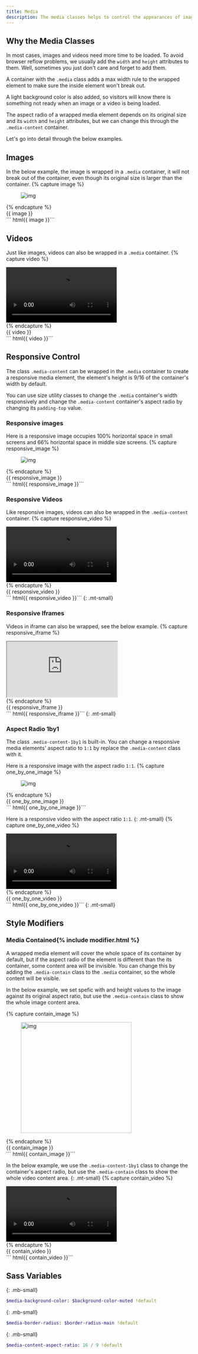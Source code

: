 ```yaml
---
title: Media
description: The media classes helps to control the appearances of images and videos easily.
---
```



## Why the Media Classes
In most cases, images and videos need more time to be loaded. To avoid browser reflow problems, we usually add the `width` and `height` attributes to them. Well, sometimes you just don't care and forget to add them.

A container with the `.media` class adds a max width rule to the wrapped element to make sure the inside element won't break out.

A light background color is also added, so visitors will know there is something not ready when an image or a video is being loaded.

The aspect radio of a wrapped media element depends on its original size and its `width` and `height` attributes, but we can change this through the `.media-content` container.

Let's go into detail through the below examples.

## Images
In the below example, the image is wrapped in a `.media` container, it will not break out of the container, even though its original size is larger than the container.
{% capture image %}
<figure class="media">
  <img src="https://cdn.stocksnap.io/img-thumbs/960w/CTCNBFUFH8.jpg" alt="img">
</figure>
{% endcapture %}
<div class="example">
  {{ image }}
</div>
``` html{{ image }}```


## Videos
Just like images, videos can also be wrapped in a `.media` container.
{% capture video %}
<div class="media">
  <video autoplay controls loop>
    <source type="video/webm" src="https://www.videvo.net/videvo_files/converted/2015_01/preview/Shimmering_Particles.mov84952.webm">
  </video>
</div>
{% endcapture %}
<div class="example">
  {{ video }}
</div>
``` html{{ video }}```



## Responsive Control

The class `.media-content` can be wrapped in the `.media` container to create a responsive media element, the element's height is 9/16 of the container's width by default.

You can use size utility classes to change the `.media` container's width responsively and change the `.media-content` container's aspect radio by changing its `padding-top` value.

### Responsive images
Here is a responsive image occupies 100% horizontal space in small screens and 66% horizontal space in middle size screens.
{% capture responsive_image %}
<figure class="media w-100 w-66-m">
  <picture class="media-content">
    <source srcset="https://cdn.stocksnap.io/img-thumbs/960w/CTCNBFUFH8.jpg" media="(min-width: 600px)">
    <img src="https://cdn.stocksnap.io/img-thumbs/960w/CTCNBFUFH8.jpg" alt="img">
  </picture>
</figure>
{% endcapture %}
<div class="example">
  {{ responsive_image }}
</div>
``` html{{ responsive_image }}```


### Responsive Videos
Like responsive images, videos can also be wrapped in the `.media-content` container.
{% capture responsive_video %}
<div class="media w-100 w-66-m">
  <div class="media-content">
    <video autoplay controls loop>
      <source type="video/webm" src="https://www.videvo.net/videvo_files/converted/2015_01/preview/Shimmering_Particles.mov84952.webm">
    </video>
  </div>
</div>
{% endcapture %}
<div class="example">
  {{ responsive_video }}
</div>
``` html{{ responsive_video }}```
{: .mt-small}


### Responsive Iframes
Videos in iframe can also be wrapped, see the below example.
{% capture responsive_iframe %}
<div class="media w-100 w-66-m">
  <div class="media-content">
    <iframe allowfullscreen allow="autoplay; encrypted-media" src="https://www.youtube.com/embed/izGwDsrQ1eQ"></iframe>
  </div>
</div>
{% endcapture %}
<div class="example">
  {{ responsive_iframe }}
</div>
``` html{{ responsive_iframe }}```
{: .mt-small}


### Aspect Radio 1by1
The class `.media-content-1by1` is built-in. You can change a responsive media elements' aspect ratio to `1:1` by replace the `.media-content` class with it.

Here is a responsive image with the aspect radio `1:1`.
{% capture one_by_one_image %}
<figure class="media w-100 w-66-m">
  <picture class="media-content-1by1">
    <source srcset="https://cdn.stocksnap.io/img-thumbs/960w/CTCNBFUFH8.jpg" media="(min-width: 600px)">
    <img src="https://cdn.stocksnap.io/img-thumbs/960w/CTCNBFUFH8.jpg" alt="img">
  </picture>
</figure>
{% endcapture %}
<div class="example">
  {{ one_by_one_image }}
</div>
``` html{{ one_by_one_image }}```

Here is a responsive video with the aspect ratio `1:1`.
{: .mt-small}
{% capture one_by_one_video %}
<div class="media w-100 w-66-m">
  <div class="media-content-1by1">
    <video autoplay controls loop>
      <source type="video/webm" src="https://www.videvo.net/videvo_files/converted/2015_01/preview/Shimmering_Particles.mov84952.webm">
    </video>
  </div>
</div>
{% endcapture %}
<div class="example">
  {{ one_by_one_video }}
</div>
``` html{{ one_by_one_video }}```
{: .mt-small}



## Style Modifiers

### Media Contained{% include modifier.html %}
A wrapped media element will cover the whole space of its container by default, but if the aspect radio of the element is different than the its container, some content area will be invisible. You can change this by adding the `.media-contain` class to the `.media` container, so the whole content will be visible.

In the below example, we set spefic with and height values to the image against its original aspect ratio, but use the `.media-contain` class to show the whole image content area.

{% capture contain_image %}
<figure class="media media-contain">
  <img width="300" height="300" src="https://cdn.stocksnap.io/img-thumbs/960w/CTCNBFUFH8.jpg" alt="img">
</figure>
{% endcapture %}
<div class="example">
  {{ contain_image }}
</div>
``` html{{ contain_image }}```

In the below example, we use the `.media-content-1by1` class to change the container's aspect radio, but use the `.media-contain` class to show the whole video content area.
{: .mt-small}
{% capture contain_video %}
<div class="media media-contain w-100 w-50-m">
  <div class="media-content-1by1">
    <video autoplay controls loop>
      <source type="video/webm" src="https://www.videvo.net/videvo_files/converted/2015_01/preview/Shimmering_Particles.mov84952.webm">
    </video>
  </div>
</div>
{% endcapture %}
<div class="example">
  {{ contain_video }}
</div>
``` html{{ contain_video }}```




## Sass Variables
{: .mb-small}

``` sass
$media-background-color: $background-color-muted !default
```
{: .mb-small}

``` sass
$media-border-radius: $border-radius-main !default
```
{: .mb-small}

``` sass
$media-content-aspect-ratio: 16 / 9 !default
```